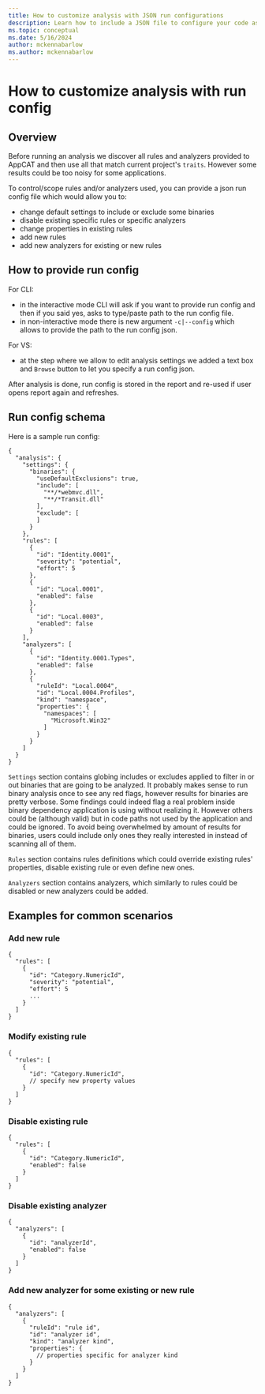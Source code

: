 ```yaml
---
title: How to customize analysis with JSON run configurations
description: Learn how to include a JSON file to configure your code assessment
ms.topic: conceptual
ms.date: 5/16/2024
author: mckennabarlow
ms.author: mckennabarlow
---
```

# How to customize analysis with run config

## Overview

Before running an analysis we discover all rules and analyzers provided to AppCAT and then use all that match current project's `traits`. However some results could be too noisy for some applications.

To control/scope rules and/or analyzers used, you can provide a json run config file which would allow you to:

- change default settings to include or exclude some binaries
- disable existing specific rules or specific analyzers
- change properties in existing rules
- add new rules
- add new analyzers for existing or new rules

## How to provide run config

For CLI:

- in the interactive mode CLI will ask if you want to provide run config and then if you said yes, asks to type/paste path to the run config file.
- in non-interactive mode there is new argument `-c|--config` which allows to provide the path to the run config json.

For VS:

- at the step where we allow to edit analysis settings we added a text box and `Browse` button to let you specify a run config json.

After analysis is done, run config is stored in the report and re-used if user opens report again and refreshes.

## Run config schema

Here is a sample run config:

```
{
  "analysis": {
    "settings": {
      "binaries": {
        "useDefaultExclusions": true,
        "include": [
          "**/*webmvc.dll",
          "**/*Transit.dll"
        ],
        "exclude": [
        ]
      }
    },
    "rules": [
      {
        "id": "Identity.0001",
        "severity": "potential",
        "effort": 5
      },
      {
        "id": "Local.0001",
        "enabled": false
      },
      {
        "id": "Local.0003",
        "enabled": false
      }
    ],
    "analyzers": [
      {
        "id": "Identity.0001.Types",
        "enabled": false
      },
      {
        "ruleId": "Local.0004",
        "id": "Local.0004.Profiles",
        "kind": "namespace",
        "properties": {
          "namespaces": [
            "Microsoft.Win32"
          ]
        }
      }
    ]
  }
}

```

`Settings` section contains globing includes or excludes applied to filter in or out binaries that are going to be analyzed. It probably makes sense to run binary analysis once to see any red flags, however results for binaries are pretty verbose. Some findings could indeed flag a real problem inside binary dependency application is using without realizing it. However others could be (although valid) but in code paths not used by the application and could be ignored. To avoid being overwhelmed by amount of results for binaries, users could include only ones they really interested in instead of scanning all of them.

`Rules` section contains rules definitions which could override existing rules' properties, disable existing rule or even define new ones.

`Analyzers` section contains analyzers, which similarly to rules could be disabled or new analyzers could be added.

## Examples for common scenarios

### Add new rule

```
{
  "rules": [
    {
      "id": "Category.NumericId",
      "severity": "potential",
      "effort": 5
      ...
    }
  ]
}
```

### Modify existing rule

```
{
  "rules": [
    {
      "id": "Category.NumericId",
      // specify new property values
    }
  ]
}
```

### Disable existing rule

```
{
  "rules": [
    {
      "id": "Category.NumericId",
      "enabled": false
    }
  ]
}
```

### Disable existing analyzer

```
{
  "analyzers": [
    {
      "id": "analyzerId",
      "enabled": false
    }
  ]
}
```

### Add new analyzer for some existing or new rule

```
{
  "analyzers": [
    {
      "ruleId": "rule id",
      "id": "analyzer id",
      "kind": "analyzer kind",
      "properties": {
        // properties specific for analyzer kind
      }
    }
  ]
}
```
